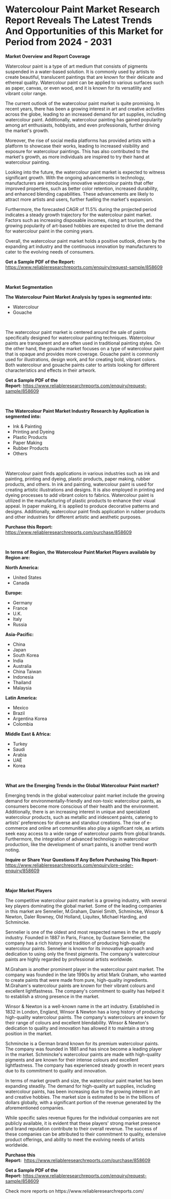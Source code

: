 <p><h1>Watercolour Paint Market Research Report Reveals The Latest Trends And Opportunities of this Market for Period from 2024 - 2031</h1></p><p><strong>Market Overview and Report Coverage</strong></p>
<p><p>Watercolour paint is a type of art medium that consists of pigments suspended in a water-based solution. It is commonly used by artists to create beautiful, translucent paintings that are known for their delicate and ethereal quality. Watercolour paint can be applied to various surfaces such as paper, canvas, or even wood, and it is known for its versatility and vibrant color range.</p><p>The current outlook of the watercolour paint market is quite promising. In recent years, there has been a growing interest in art and creative activities across the globe, leading to an increased demand for art supplies, including watercolour paint. Additionally, watercolour painting has gained popularity among art enthusiasts, hobbyists, and even professionals, further driving the market's growth.</p><p>Moreover, the rise of social media platforms has provided artists with a platform to showcase their works, leading to increased visibility and exposure for watercolour paintings. This has also contributed to the market's growth, as more individuals are inspired to try their hand at watercolour painting.</p><p>Looking into the future, the watercolour paint market is expected to witness significant growth. With the ongoing advancements in technology, manufacturers are introducing innovative watercolour paints that offer improved properties, such as better color retention, increased durability, and enhanced blending capabilities. These advancements are likely to attract more artists and users, further fuelling the market's expansion.</p><p>Furthermore, the forecasted CAGR of 11.5% during the projected period indicates a steady growth trajectory for the watercolour paint market. Factors such as increasing disposable incomes, rising art tourism, and the growing popularity of art-based hobbies are expected to drive the demand for watercolour paint in the coming years.</p><p>Overall, the watercolour paint market holds a positive outlook, driven by the expanding art industry and the continuous innovation by manufacturers to cater to the evolving needs of consumers.</p></p>
<p><strong>Get a Sample PDF of the Report:</strong> <a href="https://www.reliableresearchreports.com/enquiry/request-sample/858609">https://www.reliableresearchreports.com/enquiry/request-sample/858609</a></p>
<p>&nbsp;</p>
<p><strong>Market Segmentation</strong></p>
<p><strong>The Watercolour Paint Market Analysis by types is segmented into:</strong></p>
<p><ul><li>Watercolour</li><li>Gouache</li></ul></p>
<p>&nbsp;</p>
<p><p>The watercolour paint market is centered around the sale of paints specifically designed for watercolour painting techniques. Watercolour paints are transparent and are often used in traditional painting styles. On the other hand, the gouache market focuses on a type of watercolour paint that is opaque and provides more coverage. Gouache paint is commonly used for illustrations, design work, and for creating bold, vibrant colors. Both watercolour and gouache paints cater to artists looking for different characteristics and effects in their artwork.</p></p>
<p><strong>Get a Sample PDF of the Report:</strong>&nbsp;<a href="https://www.reliableresearchreports.com/enquiry/request-sample/858609">https://www.reliableresearchreports.com/enquiry/request-sample/858609</a></p>
<p>&nbsp;</p>
<p><strong>The Watercolour Paint Market Industry Research by Application is segmented into:</strong></p>
<p><ul><li>Ink & Painting</li><li>Printing and Dyeing</li><li>Plastic Products</li><li>Paper Making</li><li>Rubber Products</li><li>Others</li></ul></p>
<p>&nbsp;</p>
<p><p>Watercolour paint finds applications in various industries such as ink and painting, printing and dyeing, plastic products, paper making, rubber products, and others. In ink and painting, watercolour paint is used for creating artistic illustrations and designs. It is also employed in printing and dyeing processes to add vibrant colors to fabrics. Watercolour paint is utilized in the manufacturing of plastic products to enhance their visual appeal. In paper making, it is applied to produce decorative patterns and designs. Additionally, watercolour paint finds application in rubber products and other industries for different artistic and aesthetic purposes.</p></p>
<p><strong>Purchase this Report:</strong>&nbsp; <a href="https://www.reliableresearchreports.com/purchase/858609">https://www.reliableresearchreports.com/purchase/858609</a></p>
<p>&nbsp;</p>
<p><strong>In terms of Region, the Watercolour Paint Market Players available by Region are:</strong></p>
<p>
    <p> <strong> North America: </strong>
        <ul>
            <li>United States</li>
            <li>Canada</li>
        </ul>
        </p> 
    <p> <strong> Europe: </strong>
        <ul>
            <li>Germany</li>
            <li>France</li>
            <li>U.K.</li>
            <li>Italy</li>
            <li>Russia</li>
        </ul>
        </p> 
    <p> <strong> Asia-Pacific: </strong>
        <ul>
            <li>China</li>
            <li>Japan</li>
            <li>South Korea</li>
            <li>India</li>
            <li>Australia</li>
            <li>China Taiwan</li>
            <li>Indonesia</li>
            <li>Thailand</li>
            <li>Malaysia</li>
        </ul>
        </p> 
    <p> <strong> Latin America: </strong>
        <ul>
            <li>Mexico</li>
            <li>Brazil</li>
            <li>Argentina Korea</li>
            <li>Colombia</li>
        </ul>
        </p> 
    <p> <strong> Middle East & Africa: </strong>
        <ul>
            <li>Turkey</li>
            <li>Saudi</li>
            <li>Arabia</li>
            <li>UAE</li>
            <li>Korea</li>
        </ul>
    </p>
    </p>
<p>&nbsp;</p>
<p><strong>What are the Emerging Trends in the Global Watercolour Paint market?</strong></p>
<p><p>Emerging trends in the global watercolour paint market include the growing demand for environmentally-friendly and non-toxic watercolour paints, as consumers become more conscious of their health and the environment. Additionally, there is an increasing interest in unique and specialized watercolour products, such as metallic and iridescent paints, catering to artists' preferences for diverse and standout creations. The rise of e-commerce and online art communities also play a significant role, as artists seek easy access to a wide range of watercolour paints from global brands. Furthermore, the integration of advanced technology in watercolour production, like the development of smart paints, is another trend worth noting.</p></p>
<p><strong>Inquire or Share Your Questions If Any Before Purchasing This Report</strong>- <a href="https://www.reliableresearchreports.com/enquiry/pre-order-enquiry/858609">https://www.reliableresearchreports.com/enquiry/pre-order-enquiry/858609</a></p>
<p>&nbsp;</p>
<p><strong>Major Market Players</strong></p>
<p><p>The competitive watercolour paint market is a growing industry, with several key players dominating the global market. Some of the leading companies in this market are Sennelier, M.Graham, Daniel Smith, Schmincke, Winsor & Newton, Daler Rowney, Old Holland, Liquitex, Michael Harding, and Schmincke.</p><p>Sennelier is one of the oldest and most respected names in the art supply industry. Founded in 1887 in Paris, France, by Gustave Sennelier, the company has a rich history and tradition of producing high-quality watercolour paints. Sennelier is known for its innovative approach and dedication to using only the finest pigments. The company's watercolour paints are highly regarded by professional artists worldwide.</p><p>M.Graham is another prominent player in the watercolour paint market. The company was founded in the late 1990s by artist Mark Graham, who wanted to create paints that were made from pure, high-quality ingredients. M.Graham's watercolour paints are known for their vibrant colours and excellent lightfastness. The company's commitment to quality has helped it to establish a strong presence in the market.</p><p>Winsor & Newton is a well-known name in the art industry. Established in 1832 in London, England, Winsor & Newton has a long history of producing high-quality watercolour paints. The company's watercolours are known for their range of colours and excellent blendability. Winsor & Newton's dedication to quality and innovation has allowed it to maintain a strong position in the market.</p><p>Schmincke is a German brand known for its premium watercolour paints. The company was founded in 1881 and has since become a leading player in the market. Schmincke's watercolour paints are made with high-quality pigments and are known for their intense colours and excellent lightfastness. The company has experienced steady growth in recent years due to its commitment to quality and innovation.</p><p>In terms of market growth and size, the watercolour paint market has been expanding steadily. The demand for high-quality art supplies, including watercolour paints, has been increasing due to the growing interest in art and creative hobbies. The market size is estimated to be in the billions of dollars globally, with a significant portion of the revenue generated by the aforementioned companies.</p><p>While specific sales revenue figures for the individual companies are not publicly available, it is evident that these players' strong market presence and brand reputation contribute to their overall revenue. The success of these companies can be attributed to their commitment to quality, extensive product offerings, and ability to meet the evolving needs of artists worldwide.</p></p>
<p><strong>Purchase this Report:</strong>&nbsp;&nbsp;<a href="https://www.reliableresearchreports.com/purchase/858609">https://www.reliableresearchreports.com/purchase/858609</a></p>
<p></p>
<p><strong>Get a Sample PDF of the Report:</strong>&nbsp;<a href="https://www.reliableresearchreports.com/enquiry/request-sample/858609">https://www.reliableresearchreports.com/enquiry/request-sample/858609</a></p>
<p>Check more reports on https://www.reliableresearchreports.com/</p>